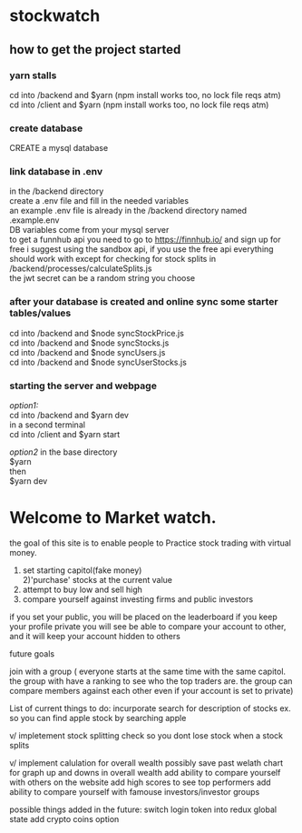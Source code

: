 # stockwatch

##  how to get the project started 
### yarn stalls
cd into /backend and $yarn (npm install works too, no lock file reqs atm)  
cd into /client and $yarn (npm install works too, no lock file reqs atm)

### create database
CREATE a mysql database

### link database in .env
in the /backend directory  
create a .env file and fill in the needed variables   
an example .env file is already in the /backend directory named .example.env  
DB variables come from your mysql server  
to get a funnhub api you need to go to https://finnhub.io/ and sign up for free i suggest using the sandbox api, if you use the free api everything should work with except for checking for stock splits in /backend/processes/calculateSplits.js  
the jwt secret can be a random string you choose  


### after your database is created and online sync some starter tables/values
cd into /backend and $node syncStockPrice.js  
cd into /backend and $node syncStocks.js  
cd into /backend and $node syncUsers.js  
cd into /backend and $node syncUserStocks.js  


### starting the server and webpage
*option1:*  
cd into /backend and $yarn dev  
in a second terminal  
cd into /client and $yarn start  

*option2*
in the base directory  
$yarn  
then  
$yarn dev  


# Welcome to Market watch.
the goal of this site is to enable people to Practice stock trading with virtual money.


1) set starting capitol(fake money)  
2)'purchase' stocks at the current value  
3) attempt to buy low and sell high  
4) compare yourself against investing firms and public investors  



if you set your public, you will be placed on the leaderboard
if you keep your profile private you will see be able to compare your account to other, and it will keep your account hidden to others


future goals


join with a group ( everyone starts at the same time with the same capitol. the group with have a ranking to see who the top traders are. the group can compare members against each other even if your account is set to private)


List of current things to do:
incurporate search for description of stocks 
ex. so you can find apple stock by searching apple

v/ impletement stock splitting check so you dont lose stock when a stock splits

v/ implement calulation for overall wealth
possibly save past welath chart for graph  up and downs in overall wealth
add ability to compare yourself with others on the website
add high scores to see top performers
add ability to compare yourself with famouse investors/investor groups


possible things added in the future:
switch login token into redux global state
add crypto coins option